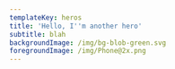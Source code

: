 ```yaml
---
templateKey: heros
title: 'Hello, I''m another hero'
subtitle: blah
backgroundImage: /img/bg-blob-green.svg
foregroundImage: /img/Phone@2x.png
---
```


